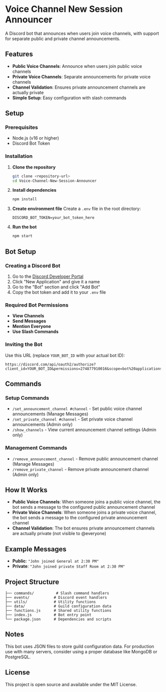 # Voice Channel New Session Announcer

A Discord bot that announces when users join voice channels, with support for separate public and private channel announcements.

## Features

- **Public Voice Channels**: Announce when users join public voice channels
- **Private Voice Channels**: Separate announcements for private voice channels
- **Channel Validation**: Ensures private announcement channels are actually private
- **Simple Setup**: Easy configuration with slash commands

## Setup

### Prerequisites
- Node.js (v16 or higher)
- Discord Bot Token

### Installation

1. **Clone the repository**
   ```bash
   git clone <repository-url>
   cd Voice-Channel-New-Session-Announcer
   ```

2. **Install dependencies**
   ```bash
   npm install
   ```

3. **Create environment file**
   Create a `.env` file in the root directory:
   ```
   DISCORD_BOT_TOKEN=your_bot_token_here
   ```

4. **Run the bot**
   ```bash
   npm start
   ```

## Bot Setup

### Creating a Discord Bot

1. Go to the [Discord Developer Portal](https://discord.com/developers/applications)
2. Click "New Application" and give it a name
3. Go to the "Bot" section and click "Add Bot"
4. Copy the bot token and add it to your `.env` file

### Required Bot Permissions

- **View Channels**
- **Send Messages** 
- **Mention Everyone**
- **Use Slash Commands**

### Inviting the Bot

Use this URL (replace `YOUR_BOT_ID` with your actual bot ID):
```
https://discord.com/api/oauth2/authorize?client_id=YOUR_BOT_ID&permissions=274877910016&scope=bot%20applications.commands
```

## Commands

### Setup Commands
- `/set_announcement_channel #channel` - Set public voice channel announcements (Manage Messages)
- `/set_private_channel #channel` - Set private voice channel announcements (Admin only)
- `/show_channels` - View current announcement channel settings (Admin only)

### Management Commands
- `/remove_announcement_channel` - Remove public announcement channel (Manage Messages)
- `/remove_private_channel` - Remove private announcement channel (Admin only)

## How It Works

- **Public Voice Channels**: When someone joins a public voice channel, the bot sends a message to the configured public announcement channel
- **Private Voice Channels**: When someone joins a private voice channel, the bot sends a message to the configured private announcement channel
- **Channel Validation**: The bot ensures private announcement channels are actually private (not visible to @everyone)

## Example Messages

- **Public**: `"John joined General at 2:30 PM"`
- **Private**: `"John joined private Staff Room at 2:30 PM"`

## Project Structure

```
├── commands/          # Slash command handlers
├── events/           # Discord event handlers
├── utils/            # Utility functions
├── data/             # Guild configuration data
├── functions.js      # Shared utility functions
├── index.js          # Bot entry point
└── package.json      # Dependencies and scripts
```

## Notes

This bot uses JSON files to store guild configuration data. For production use with many servers, consider using a proper database like MongoDB or PostgreSQL.

## License

This project is open source and available under the MIT License.
